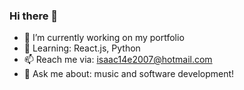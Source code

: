 ### Hi there 👋

- 🔭 I’m currently working on my portfolio
- 🌱 Learning: React.js, Python
- 📫 Reach me via: isaac14e2007@hotmail.com
- 💬 Ask me about: music and software development!

<!--
**zRaidev/zRaidev** is a ✨ _special_ ✨ repository because its `README.md` (this file) appears
	





	

			

				
				
			

	

	 on your GitHub profile.

Here are some ideas to get you started:

- 🔭 I’m currently working on ...
- 🌱 I’m currently learning ...
- 👯 I’m looking to collaborate on ...
- 🤔 I’m looking for help with ...
- 💬 Ask me about ...
- 📫 How to reach
	


    


	

			

				
				
			

	

	 me: ...
- 😄 Pronouns: ...
- ⚡ Fun fact: ...
-->
